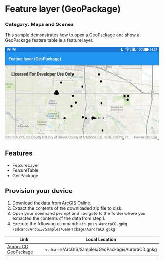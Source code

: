 # Feature layer (GeoPackage)
### Category: Maps and Scenes
This sample demonstrates how to open a GeoPackage and show a GeoPackage feature table in a feature layer.

![Feature layer GeoPackage App](feature-layer-geopackage.png)

## Features
* FeatureLayer
* FeatureTable
* GeoPackage

## Provision your device
1. Download the data from [ArcGIS Online](https://www.arcgis.com/home/item.html?id=68ec42517cdd439e81b036210483e8e7).
1. Extract the contents of the downloaded zip file to disk.
1. Open your command prompt and navigate to the folder where you extracted the contents of the data from step 1.
1. Execute the following command: ```adb push AuroraCO.gpkg /sdcard/ArcGIS/Samples/GeoPackage/AuroraCO.gpkg```


Link | Local Location
---------|-------|
|[Aurora CO GeoPackage](https://www.arcgis.com/home/item.html?id=68ec42517cdd439e81b036210483e8e7)| `<sdcard>`/ArcGIS/Samples/GeoPackage/AuroraCO.gpkg|
